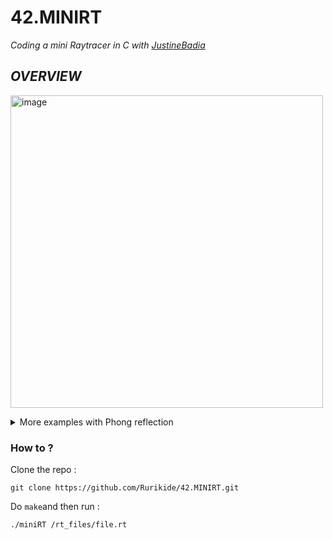 # 42.MINIRT
*Coding a mini Raytracer in C with [JustineBadia](https://github.com/justinebadia)*

## *OVERVIEW*

<p align="left" >
<img width="500" alt="image" src="https://user-images.githubusercontent.com/79991066/203154580-15f5fe50-de7f-457f-ae8e-4b94f2e47977.png">
</p>




<details><summary> More examples with Phong reflection </summary>


<img width="905" alt="Capture d’écran, le 2022-11-16 à 18 14 52" src="https://user-images.githubusercontent.com/79991066/202315056-e18063e5-3a15-4387-9d2b-ad1d09305e41.png">

<img width="905" alt="Capture d’écran, le 2022-11-16 à 18 23 35" src="https://user-images.githubusercontent.com/79991066/202316403-cf7046fb-16d6-461d-86f5-cbf0663b2485.png">

<img width="933" alt="Capture d’écran, le 2022-11-16 à 18 25 38" src="https://user-images.githubusercontent.com/79991066/202316654-8bb95425-33c0-4183-a46d-33f2d9f5a51f.png">
</details>


### How to ? 
Clone the repo :
```
git clone https://github.com/Rurikide/42.MINIRT.git
```

Do `make`and then run :
```
./miniRT /rt_files/file.rt
```



